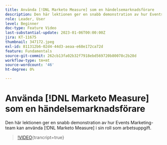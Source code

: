 ```yaml
---
title: Använda [!DNL Marketo Measure] som en händelsemarknadsförare
description: Den här lektionen ger en snabb demonstration av hur Events Marketing-team kan använda [!DNL Marketo Measure] i sin roll som arbetsuppgift.
role: Leader, User
level: Beginner
doc-type: Feature Video
last-substantial-update: 2023-01-06T00:00:00Z
jira: KT-11675
thumbnail: 347172.jpeg
exl-id: 811312b6-02d4-44d3-aeaa-e68e172ca72d
feature: Fundamentals
source-git-commit: 262cb13fa02b32f7918ebd569720b80078c2b28d
workflow-type: tm+mt
source-wordcount: '46'
ht-degree: 0%

---
```


# Använda [!DNL Marketo Measure] som en händelsemarknadsförare

Den här lektionen ger en snabb demonstration av hur Events Marketing-team kan använda [!DNL Marketo Measure] i sin roll som arbetsuppgift.

>[!VIDEO](https://video.tv.adobe.com/v/347172/?learn=on){trancript=true}
